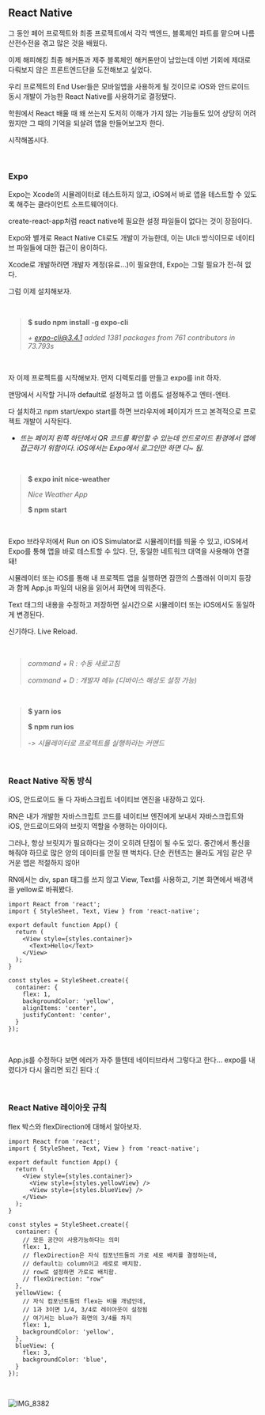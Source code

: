 ## React Native

그 동안 페어 프로젝트와 최종 프로젝트에서 각각 백엔드, 블록체인 파트를 맡으며 나름 산전수전을 겪고 많은 것을 배웠다. 

이제 해피해킹 최종 해커톤과 제주 블록체인 해커톤만이 남았는데 이번 기회에 제대로 다뤄보지 않은 프론트엔드단을 도전해보고 싶었다. 

우리 프로젝트의 End User들은 모바일앱을 사용하게 될 것이므로 iOS와 안드로이드 동시 개발이 가능한 React Native를 사용하기로 결정됐다. 

학원에서 React 배울 때 왜 쓰는지 도저히 이해가 가지 않는 기능들도 있어 상당히 어려웠지만 그 때의 기억을 되살려 앱을 만들어보고자 한다.

시작해봅시다.

<br>

### Expo

Expo는 Xcode의 시뮬레이터로 테스트하지 않고, iOS에서 바로 앱을 테스트할 수 있도록 해주는 클라이언트 소프트웨어이다.

create-react-app처럼 react native에 필요한 설정 파일들이 없다는 것이 장점이다.

Expo와 별개로 React Native Cli로도 개발이 가능한데, 이는 UIcli 방식이므로 네이티브 파일들에 대한 접근이 용이하다.

Xcode로 개발하려면 개발자 계정(유료...)이 필요한데, Expo는 그럴 필요가 전-혀 없다.

그럼 이제 설치해보자.

<br>

> **$ sudo npm install -g expo-cli**
>
> *\+ expo-cli@3.4.1*
> *added 1381 packages from 761 contributors in 73.793s*

<br>

자 이제 프로젝트를 시작해보자. 먼저 디렉토리를 만들고 expo를 init 하자.

맨땅에서 시작할 거니까 default로 설정하고 앱 이름도 설정해주고 엔터-엔터.

다 설치하고 npm start/expo start를 하면 브라우저에 페이지가 뜨고 본격적으로 프로젝트 개발이 시작된다.

- *뜨는 페이지 왼쪽 하단에서 QR 코드를 확인할 수 있는데 안드로이드 환경에서 앱에 접근하기 위함이다. iOS에서는 Expo에서 로그인만 하면 다~ 됨.*

<br>

> **$ expo init nice-weather**
>
> *Nice Weather App*
>
> **$ npm start**

<br>

Expo 브라우저에서 Run on iOS Simulator로 시뮬레이터를 띄울 수 있고, iOS에서 Expo를 통해 앱을 바로 테스트할 수 있다. 단, 동일한 네트워크 대역을 사용해야 연결돼!

시뮬레이터 또는 iOS를 통해 내 프로젝트 앱을 실행하면 잠깐의 스플래쉬 이미지 등장과 함께 App.js 파일의 내용을 읽어서 화면에 띄워준다.

Text 태그의 내용을 수정하고 저장하면 실시간으로 시뮬레이터 또는 iOS에서도 동일하게 변경된다.

신기하다. Live Reload.

<br>

> *command + R : 수동 새로고침*
>
> *command + D : 개발자 메뉴 (디바이스 해상도 설정 가능)*

<br>

> **$ yarn ios**
>
> **$ npm run ios**
>
> *-> 시뮬레이터로 프로젝트를 실행하라는 커맨드*

<br>

### React Native 작동 방식

iOS, 안드로이드 둘 다 자바스크립트 네이티브 엔진을 내장하고 있다.

RN은 내가 개발한 자바스크립트 코드를 네이티브 엔진에게 보내서 자바스크립트와 iOS, 안드로이드와의 브릿지 역할을 수행하는 아이이다.

그러나, 항상 브릿지가 필요하다는 것이 오히려 단점이 될 수도 있다. 중간에서 통신을 해줘야 하므로 많은 양의 데이터를 만질 땐 벅차다. 단순 컨텐츠는 몰라도 게임 같은 무거운 앱은 적절하지 않아!

RN에서는 div, span 태그를 쓰지 않고 View, Text를 사용하고, 기본 화면에서 배경색을 yellow로 바꿔봤다.

```react
import React from 'react';
import { StyleSheet, Text, View } from 'react-native';

export default function App() {
  return (
    <View style={styles.container}>
      <Text>Hello</Text>
    </View>
  );
}

const styles = StyleSheet.create({
  container: {
    flex: 1,
    backgroundColor: 'yellow',
    alignItems: 'center',
    justifyContent: 'center',
  }
});
```

<br>

App.js를 수정하다 보면 에러가 자주 뜰텐데 네이티브라서 그렇다고 한다... expo를 내렸다가 다시 올리면 되긴 된다 :(

<br>

### React Native 레이아웃 규칙

flex 박스와 flexDirection에 대해서 알아보자.

```react
import React from 'react';
import { StyleSheet, Text, View } from 'react-native';

export default function App() {
  return (
    <View style={styles.container}>
      <View style={styles.yellowView} />
      <View style={styles.blueView} />
    </View>
  );
}

const styles = StyleSheet.create({
  container: {
    // 모든 공간이 사용가능하다는 의미
    flex: 1,
    // flexDirection은 자식 컴포넌트들의 가로 세로 배치를 결정하는데,
    // default는 column이고 세로로 배치함.
    // row로 설정하면 가로로 배치함.
    // flexDirection: "row"
  },
  yellowView: {
    // 자식 컴포넌트들의 flex는 비율 개념인데,
    // 1과 3이면 1/4, 3/4로 레이아웃이 설정됨
    // 여기서는 blue가 화면의 3/4를 차지
    flex: 1,
    backgroundColor: 'yellow',
  },
  blueView: {
    flex: 3,
    backgroundColor: 'blue',
  }
});
```

<br>

![IMG_8382](https://user-images.githubusercontent.com/12066892/67141060-e4dbb480-f29a-11e9-8e01-93d24334c24d.PNG)

